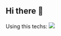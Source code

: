 ## Hi there 👋

Using this techs:
<img src="https://img.shields.io/badge/ChatGPT-74aa9c?style=for-the-badge&logo=openai&logoColor=white" />
<!--
**kerroy/kerroy** is a ✨ _special_ ✨ repository because its `README.md` (this file) appears on your GitHub profile.

Here are some ideas to get you started:

- 🔭 I’m currently working on ...
- 🌱 I’m currently learning ...
- 👯 I’m looking to collaborate on ...
- 🤔 I’m looking for help with ...
- 💬 Ask me about ...
- 📫 How to reach me: ...
- 😄 Pronouns: ...
- ⚡ Fun fact: ...
-->
